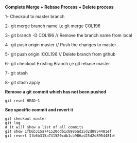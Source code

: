 **Complete Merge + Rebase Process + Delete process**

1- Checkout to master branch

2- git merge branch name i,e git merge COL196

3- git branch -D COL196   // Remove the branch name from local

4- git push origin master // Push the changes to master

5- git push origin :COL196 // Delete branch from github

6- git checkout Existing Branch i,e git rebase master

7- git stash

8- git stash apply

**Remove a git commit which has not been pushed**
```
git reset HEAD~1
```
**See specific commit and revert it**
```
git checkout master
git log
# It will show a list of all commits
git show 1fb6b315a741520cdb1cb986ad25d2d8954481ef
git revert 1fb6b315a741520cdb1cb986ad25d2d8954481ef
```

